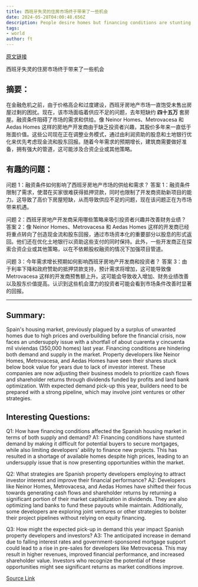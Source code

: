 ```yaml
---
title: 西班牙失灵的住房市场终于带来了一些机会
date: 2024-05-28T04:00:48.656Z
description: People desire homes but financing conditions are stunting demand and supply
tags: 
- world
author: ft
---
```


[原文链接](https://ft.com/content/d764f36a-74c9-48b6-bb7f-e110497a0f3b)

西班牙失灵的住房市场终于带来了一些机会

## 摘要：
在金融危机之前，由于价格高企和过度建设，西班牙房地产市场一直饱受未售出房屋过剩的困扰。现在，该市场面临着供应不足的问题，去年短缺约 **四十五万** 套房屋。融资条件阻碍了市场的需求和供给。像 Neinor Homes、Metrovacesa 和 Aedas Homes 这样的房地产开发商由于缺乏投资者兴趣，其股价多年来一直低于账面价值。这些公司现在正在调整业务模式，通过由利润资助的股息和土地银行优化来优先考虑现金流和股东回报。随着今年需求的预期增长，建筑商需要做好准备，拥有强大的管道，这可能涉及合资企业或其他策略。

## 有趣的问题：
问题 1：融资条件如何影响了西班牙房地产市场的供给和需求？
答案 1：融资条件限制了需求，使潜在买家很难获得抵押贷款，同时也限制了开发商资助新项目的能力。这导致了高价下房屋短缺，从而导致供应不足的问题，现在该问题正在为市场带来机遇。

问题 2：西班牙房地产开发商采用哪些策略来吸引投资者兴趣并改善财务业绩？
答案 2：像 Neinor Homes、Metrovacesa 和 Aedas Homes 这样的开发商已经将重点转向了创造现金流和股东回报，通过市场资本化的重要部分以股息的形式返回。他们还在优化土地银行以资助这些支付的同时保持。此外，一些开发商正在探索合资企业或其他策略，以在不依赖股权融资的情况下加强项目管道。

问题 3：今年需求增长预期如何影响西班牙房地产开发商和投资者？
答案 3：由于利率下降和政府赞助的抵押贷款支持，预计需求将增加，这可能导致像 Metrovacesa 这样的开发商预售额上升。这可能会导致收入增加、财务业绩改善以及股东价值提高。认识到这些机会潜力的投资者可能会看到市场条件改善时显著的回报。

---

## Summary:
Spain's housing market, previously plagued by a surplus of unwanted homes due to high prices and overbuilding before the financial crisis, now faces an undersupply issue with a shortfall of about cuarenta y cincuenta mil viviendas (350,000 homes) last year. Financing conditions are hindering both demand and supply in the market. Property developers like Neinor Homes, Metrovacesa, and Aedas Homes have seen their shares stuck below book value for years due to lack of investor interest. These companies are now adjusting their business models to prioritize cash flows and shareholder returns through dividends funded by profits and land bank optimization. With expected demand pick-up this year, builders need to be prepared with a strong pipeline, which may involve joint ventures or other strategies.

## Interesting Questions:
Q1: How have financing conditions affected the Spanish housing market in terms of both supply and demand?
A1: Financing conditions have stunted demand by making it difficult for potential buyers to secure mortgages, while also limiting developers' ability to finance new projects. This has resulted in a shortage of available homes despite high prices, leading to an undersupply issue that is now presenting opportunities within the market.

Q2: What strategies are Spanish property developers employing to attract investor interest and improve their financial performance?
A2: Developers like Neinor Homes, Metrovacesa, and Aedas Homes have shifted their focus towards generating cash flows and shareholder returns by returning a significant portion of their market capitalization in dividends. They are also optimizing land banks to fund these payouts while maintain. Additionally, some developers are exploring joint ventures or other strategies to bolster their project pipelines without relying on equity financing.

Q3: How might the expected pick-up in demand this year impact Spanish property developers and investors?
A3: The anticipated increase in demand due to falling interest rates and government-sponsored mortgage support could lead to a rise in pre-sales for developers like Metrovacesa. This may result in higher revenues, improved financial performance, and increased shareholder value. Investors who recognize the potential of these opportunities might see significant returns as market conditions improve.

[Source Link](https://ft.com/content/d764f36a-74c9-48b6-bb7f-e110497a0f3b)


